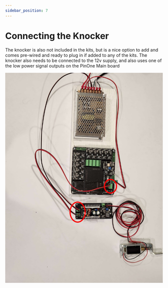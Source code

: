 ```yaml
---
sidebar_position: 7
---
```


# Connecting the Knocker

The knocker is also not included in the kits, but is a nice option to add and comes pre-wired and ready to plug in if added to any of the kits. The knocker also needs to be connected to the 12v supply, and also uses one of the low power signal outputs on the PinOne Main board

![image](./img/buildersKit17.jpg)